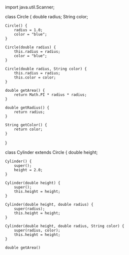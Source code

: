 import java.util.Scanner;

class Circle {
    double radius;
    String color;

    Circle() {
        radius = 1.0;
        color = "blue";
    }

    Circle(double radius) {
        this.radius = radius;
        color = "blue";
    }

    Circle(double radius, String color) {
        this.radius = radius;
        this.color = color;
    }

    double getArea() {
        return Math.PI * radius * radius;
    }

    double getRadius() {
        return radius;
    }

    String getColor() {
        return color;
    }
}

class Cylinder extends Circle {
    double height;

    Cylinder() {
        super();
        height = 2.0;
    }

    Cylinder(double height) {
        super();
        this.height = height;
    }

    Cylinder(double height, double radius) {
        super(radius);
        this.height = height;
    }

    Cylinder(double height, double radius, String color) {
        super(radius, color);
        this.height = height;
    }

    double getArea()

<!---
sonu750305/sonu750305 is a ✨ special ✨ repository because its `README.md` (this file) appears on your GitHub profile.
You can click the Preview link to take a look at your changes.
--->
